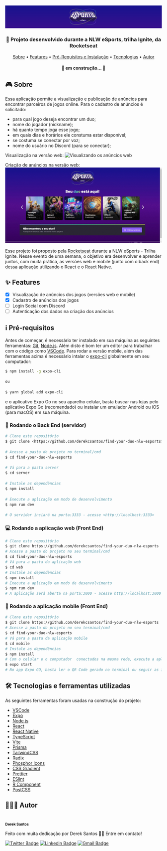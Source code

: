 ![Logo NLW eSports](/screenshots/logo-nlw-header.png)
<h3 align="center">🚀 Projeto desenvolvido durante a NLW eSports, trilha Ignite, da Rocketseat</h3>

<p align="center">
<a href="#-sobre">Sobre</a> •
<a href="#-features">Features</a> •
<a href="#-instalacao">Pré-Requisitos e Instalação</a> •
<a href="#-tecnologias">Tecnologias</a> •
<a href="#-autor">Autor</a>
</p>

<h4 align="center"> 
	🚧 em construção... 🚧
</h4>

## 🎮 Sobre
Essa aplicação permite a visualização e publicação de anúncios para encontrar parceiros de jogos online.
Para o cadastro de anúncios é solicitado:
- para qual jogo deseja encontrar um duo;
- nome do jogador (nickname);
- há quanto tempo joga esse jogo;
- em quais dias e horários ele constuma estar disponível;
- se costuma se conectar por voz;
- nome do usuário no Discord (para se conectar);

Visualização na versão web:
![Visualizando os anúncios web](./screenshots/viewads.gif)

Criação de anúncios na versão web:
![Criação de anúncios na web](./screenshots/creating-ad.gif)

Esse projeto foi proposto pela [Rocketseat](https://www.rocketseat.com.br/) durante a NLW eSports - Trilha Ignite. Nesse evento de uma semana, o objetivo era desenvolver e aprender juntos, com muita prática, as versões web e mobile (junto com o back end) dessa aplicação utilizando o React e o React Native.

## ✨ Features
- [x] Visualização de anúncios dos jogos (versões web e mobile)
- [x] Cadastro de anúncios dos jogos
- [ ] Login Social com Discord
- [ ] Autenticação dos dados na criação dos anúncios

## ℹ Pré-requisitos
Antes de começar, é necessário ter instalado em sua máquina as seguintes ferramentas:
[Git](https://git-scm.com), [Node.js](https://nodejs.org/en/). 
Além disto é bom ter um editor para trabalhar com o código como [VSCode](https://code.visualstudio.com/).
Para rodar a versão mobile, além das ferramentas acima é necessário intalar o [expo-cli](https://expo.io/) globalmente em seu computador:
```bash
$ npm install -g expo-cli

ou

$ yarn global add expo-cli

```
 e o aplicativo Expo Go no seu aparelho celular, basta buscar nas lojas pelo aplicativo Expo Go (recomendado) ou instalar um emulador Android ou iOS (para macOS) em sua máquina.

### 🎲 Rodando o Back End (servidor)
```bash
# Clone este repositório
$ git clone <https://github.com/derekcsantos/find-your-duo-nlw-esports>

# Acesse a pasta do projeto no terminal/cmd
$ cd find-your-duo-nlw-esports

# Vá para a pasta server
$ cd server

# Instale as dependências
$ npm install

# Execute a aplicação em modo de desenvolvimento
$ npm run dev

# O servidor inciará na porta:3333 - acesse <http://localhost:3333>
```

### 💻 Rodando a aplicação web (Front End)

```bash
# Clone este repositório
$ git clone https://github.com/derekcsantos/find-your-duo-nlw-esports
# Acesse a pasta do projeto no seu terminal/cmd
$ cd find-your-duo-nlw-esports
# Vá para a pasta da aplicação web
$ cd web
# Instale as dependências
$ npm install
# Execute a aplicação em modo de desenvolvimento
$ npm run dev
# A aplicação será aberta na porta:3000 - acesse http://localhost:3000
```
### 📱 Rodando a aplicação mobile (Front End)
```bash
# Clone este repositório
$ git clone https://github.com/derekcsantos/find-your-duo-nlw-esports
# Acesse a pasta do projeto no seu terminal/cmd
$ cd find-your-duo-nlw-esports
# Vá para a pasta da aplicação mobile
$ cd mobile
# Instale as dependências
$ npm install
# Com o celular e o computador  conectados na mesma rede, execute a aplicação em modo de desenvolvimento
$ expo start
# No app Expo GO, basta ler o QR Code gerado no terminal ou seguir as instruções da tela
```

## 🛠 Tecnologias e ferramentas utilizadas
As seguintes ferramentas foram usadas na construção do projeto:

- [VSCode](https://code.visualstudio.com/)
- [Expo](https://expo.io/)
- [Node.js](https://nodejs.org/en/)
- [React](https://pt-br.reactjs.org/)
- [React Native](https://reactnative.dev/)
- [TypeScript](https://www.typescriptlang.org/)
- [Vite](https://vitejs.dev/)
- [Prisma](https://www.prisma.io/)
- [TailwindCSS](https://tailwindcss.com/)
- [Radix](https://www.radix-ui.com/)
- [Phosphor Icons](https://phosphoricons.com/)
- [CSS Gradient](https://cssgradient.io/)
- [Prettier](https://marketplace.visualstudio.com/items?itemName=esbenp.prettier-vscode)
- [ESlint](https://marketplace.visualstudio.com/items?itemName=dbaeumer.vscode-eslint)
- [R Component](https://marketplace.visualstudio.com/items?itemName=rodrigorgtic.rcomponent)
- [PostCSS](https://marketplace.visualstudio.com/items?itemName=csstools.postcss)

## 👨🏾‍💻 Autor
<a href="https://github.com/derekcsantos">
 <img style="border-radius: 50%;" src="https://avatars.githubusercontent.com/u/104657573?v=4" width="100px;" alt=""/>
 <br />
 <sub><b>Derek Santos</b></sub></a </a>

<p>Feito com muita dedicação por Derek Santos 👋🏽 Entre em contato!</p>

[![Twitter Badge](https://img.shields.io/badge/-@derekcsantos-1ca0f1?style=flat-square&labelColor=1ca0f1&logo=twitter&logoColor=white&link=https://twitter.com/derekcsantos)](https://twitter.com/derekcsantos) [![Linkedin Badge](https://img.shields.io/badge/-Derek-blue?style=flat-square&logo=Linkedin&logoColor=white&link=https://www.linkedin.com/in/derekcsantos/)](https://www.linkedin.com/in/tgmarinho/) 
[![Gmail Badge](https://img.shields.io/badge/-derekcsantos@gmail.com-c14438?style=flat-square&logo=Gmail&logoColor=white&link=mailto:derekcsantos@gmail.com)](mailto:derekcsantos@gmail.com)

